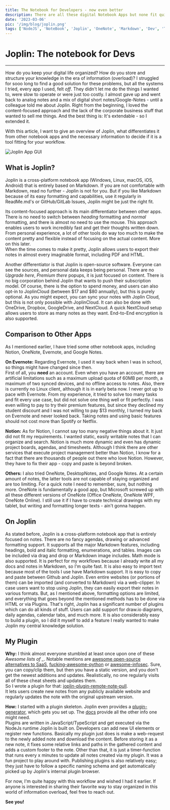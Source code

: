```yaml
---
title: The Notebook for Developers - now even better
description: There are all these digital Notebook Apps but none fit quit in? Yeah had the same till I discovered Joplin, which was a game-changer for my digital note-taking. So much so that I even created my own plugin for it.
date: '2023-03-06'
pic: '/img/blog/joplin.png'
tags: ['NodeJS', 'NoteBook', 'Joplin', 'OneNote', 'Markdown', 'Dev', 'TS/JS']
---
```


# Joplin: The notebook for Devs
---
How do you keep your digital life organized? How do you store and structure your knowledge in the era of information (overload)? I struggled for sooo long to find a good solution for these problems, but all the systems I tried, every app I used, felt *off*. They didn't let me do the things I wanted to, were slow to operate or were just too costly. I almost gave up and went back to analog notes and a mix of digital short notes/Google-Notes - until a colleague told me about Joplin. Right from the beginning, I loved the content-focused approach and the lack of the corporate business stuff that wanted to sell me things. And the best thing is: It's extendable - so I extended it.  

With this article, I want to give an overview of Joplin, what differentiates it from other notebook apps and the necessary information to decide if it is a tool fitting for your workflow.

![Joplin App GUI](/img/blog/joplin.png)

## What is Joplin?
Joplin is a cross-platform notebook app (Windows, Linux, macOS, iOS, Android) that is entirely based on Markdown. If you are not comfortable with Markdown, read no further - Joplin is not for you. But if you like Markdown because of its easy formatting and capabilities, use it regularly in ReadMe.md's or GitHub/GitLab Issues, Joplin might be just the right fit.

Its content-focused approach is its main differentiator between other apps. There is no need to switch between *heading* formatting and *normal* formatting, and there is almost no need to use the mouse. This approach enables users to work incredibly fast and get their thoughts written down. From personal experience, a lot of other tools do way too much to make the content pretty and flexible instead of focusing on the actual content. More on this later.  
When the time comes to make it pretty, Joplin allows users to export their notes in almost every imaginable format, including PDF and HTML.

Another differentiator is that Joplin is open-source software. Everyone can see the sources, and personal data keeps being personal. There are no *Upgrade here*, *Premium there* popups, it is just focused on content. There is no big corporation behind Joplin that wants to push their subscription model. Of course, there is the option to spend money, and users can also opt-in to JoplinCloud (between \$17 and \$80 annually), but this is purely optional. As you might expect, you can sync your notes with Joplin Cloud, but this is not only possible with JoplinCloud. It can also be done with OneDrive, Dropbox, GoogleDrive, and NextCloud. A quick NextCloud setup allows users to store as many notes as they want. End-to-End encryption is also supported.

## Comparison to Other Apps
As I mentioned earlier, I have tried some other notebook apps, including Notion, OneNote, Evernote, and Google Notes.

**On Evernote:**
Regarding Evernote, I used it way back when I was in school, so things might have changed since then.  
First of all, you **need** an account. Even when you have an account, there are artificial limitations such as a maximum upload quota of 60MB per month, a maximum of two synced devices, and no offline access to notes. Also, there is currently no Linux client, although it is in early beta now. I never got up to pace with Evernote. From my experience, it tried to solve too many tasks and fit every use case, but did not solve one thing well or fit perfectly. I was even willing to pay to try their premium features, but since they declined my student discount and I was not willing to pay $13 monthly, I turned my back on Evernote and never looked back. Taking notes and using basic features should not cost more than Spotify or Netflix.

**Notion:**
As for Notion, I cannot say too many negative things about it. It just did not fit my requirements. I wanted static, easily writable notes that I can organize and search. Notion is much more dynamic and even has dynamic project boards, agendas, and timesheets. Although I think there are other services that execute project management better than Notion, I know for a fact that there are thousands of people out there who love Notion. However, they have to fix their app - copy and paste is beyond broken.

**Others:**
I also tried OneNote, DesktopNotes, and Google Notes. At a certain amount of notes, the latter tools are not capable of staying organized and are too limiting. For a quick note I need to remember, sure, but nothing more. OneNote is fundamentally a good app, but Microsoft screwed up with all these different versions of OneNote (Office OneNote, OneNote WPF, OneNote Online). I still use it if I have to create technical drawings with my tablet, but writing and formatting longer texts - ain't gonna happen.


## On Joplin
As stated before, Joplin is a cross-platform notebook app that is entirely focused on notes. There are no fancy agendas, drawing or advanced formatting support. It supports all the major Markdown features, including headings, bold and italic formatting, enumerations, and tables. Images can be included via drag and drop or Markdown image includes. Math mode is also supported. It is perfect for my workflows because I already write all my docs and notes in Markdown, so I'm quite fast. It is also easy to import text because most of the tools I use have Markdown support. It is easy to copy and paste between Github and Joplin. Even entire websites (or portions of them) can be imported (and converted to Markdown) via a web-clipper. In case users want to stop using Joplin, they can easily export their notes in various formats. But, as I mentioned above, formatting options are limited, and everything that goes beyond the mentioned methods has to be done via HTML or via Plugins. That's right, Joplin has a significant number of plugins which can do all kinds of stuff. Users can add support for draw.io diagrams, daily agendas, calendar tabs, and much more. It is also considerably easy to build a plugin, so I did it myself to add a feature I really wanted to make Joplin my central knowledge solution.

## My Plugin
**Why:** I think almost everyone stumbled at least once upon one of these *Awesome lists of _*. Notable mentions are [awesome open-source alternatives to SaaS](https://github.com/RunaCapital/awesome-oss-alternatives/#awesome-open-source-alternatives-to-saas), [fucking-awesome-python](https://github.com/trananhkma/fucking-awesome-python/#fucking-awesome-python) or [awesome-infosec](https://github.com/onlurking/awesome-infosec#awesome-infosec). Sure, you can copy/clip them, but then you have a static version, and you don't get the newest additions and updates. Realistically, no one regularly visits all of these cheat sheets and updates them.  
So I wrote a plugin for that: [joplin-plugin-remote-note-pull](https://github.com/hegerdes/joplin-plugin-remote-note-pull).  
It lets users create new notes from any publicly available website and regularly updates the note with the original upstream version.

**How:** I started with a plugin skeleton. Joplin even provides a [plugin-generator](https://github.com/laurent22/joplin/tree/dev/packages/generator-joplin), which gets you set up. The [docs](https://joplinapp.org/api/get_started/plugins/) provide all the other info one might need.  
Plugins are written in JavaScript/TypeScript and get executed via the NodeJs runtime Joplin is built on. Developers can add new UI elements or register new functions. Basically my plugin just does is make a web-request to the newly added note and download the content. Before storing it as a new note, it fixes some relative links and paths in the gathered content and adds a custom footer to the note. Other than that, it is just a timer-function that runs every x minutes to update all notes created via my plugin. It was a fun project to play around with. Publishing plugins is also relatively easy; they just have to follow a specific naming schema and get automatically picked up by Joplin's internal plugin browser.

For now, I'm quite happy with this workflow and wished I had it earlier. If anyone is interested in sharing their favorite way to stay organized in this world of information overload, feel free to reach out.

**See you!**
